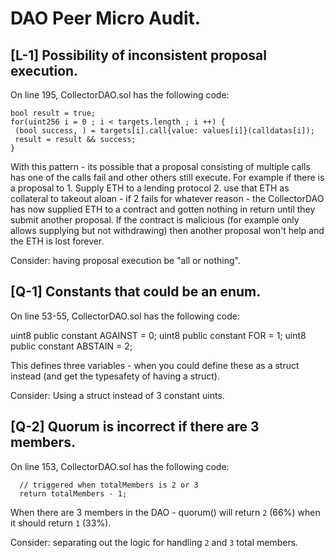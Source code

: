 # DAO Peer Micro Audit.


## **[L-1]** Possibility of inconsistent proposal execution.

On line 195, CollectorDAO.sol has the following code:

    bool result = true;
    for(uint256 i = 0 ; i < targets.length ; i ++) {
     (bool success, ) = targets[i].call{value: values[i]}(calldatas[i]);
     result = result && success;
    }

With this pattern - its possible that a proposal consisting of multiple calls has one of the calls fail and other others still execute.  For example if there is a proposal to 1. Supply ETH to a lending protocol 2. use that ETH as collateral to takeout aloan - if 2 fails for whatever reason - the CollectorDAO has now supplied ETH to a contract and gotten nothing in return until they submit another proposal.  If the contract is malicious (for example only allows supplying but not withdrawing) then another proposal won't help and the ETH is lost forever.  

Consider: having proposal execution be "all or nothing".

## **[Q-1]** Constants that could be an enum.

On line 53-55, CollectorDAO.sol has the following code:

  uint8 public constant AGAINST = 0;
  uint8 public constant FOR = 1;
  uint8 public constant ABSTAIN = 2;

This defines three variables - when you could define these as a struct instead (and get the typesafety of having a struct).

Consider: Using a struct instead of 3 constant uints.

## **[Q-2]** Quorum is incorrect if there are 3 members.

On line 153, CollectorDAO.sol has the following code:

      // triggered when totalMembers is 2 or 3
      return totalMembers - 1; 

When there are 3 members in the DAO - quorum() will return `2` (66%) when it should return `1` (33%).

Consider: separating out the logic for handling `2` and `3` total members.